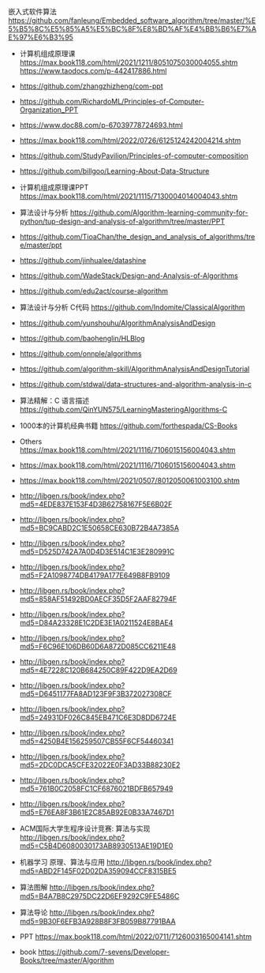 
嵌入式软件算法 https://github.com/fanleung/Embedded_software_algorithm/tree/master/%E5%B5%8C%E5%85%A5%E5%BC%8F%E8%BD%AF%E4%BB%B6%E7%AE%97%E6%B3%95 


- 计算机组成原理课  https://max.book118.com/html/2021/1211/8051075030004055.shtm https://www.taodocs.com/p-442417886.html
- https://github.com/zhangzhizheng/com-ppt
- https://github.com/RichardoML/Principles-of-Computer-Organization_PPT
- https://www.doc88.com/p-67039778724693.html
- https://max.book118.com/html/2022/0726/6125124242004214.shtm
- https://github.com/StudyPavilion/Principles-of-computer-composition
- https://github.com/billgoo/Learning-About-Data-Structure
- 计算机组成原理课PPT https://max.book118.com/html/2021/1115/7130004014004043.shtm
- 算法设计与分析 https://github.com/Algorithm-learning-community-for-python/tup-design-and-analysis-of-algorithm/tree/master/PPT
- https://github.com/TioaChan/the_design_and_analysis_of_algorithms/tree/master/ppt

- https://github.com/jinhualee/datashine
- https://github.com/WadeStack/Design-and-Analysis-of-Algorithms
- https://github.com/edu2act/course-algorithm
- 算法设计与分析 C代码 https://github.com/Indomite/ClassicalAlgorithm
- https://github.com/yunshouhu/AlgorithmAnalysisAndDesign

- https://github.com/baohenglin/HLBlog
- https://github.com/onnple/algorithms
- https://github.com/algorithm-skill/AlgorithmAnalysisAndDesignTutorial
- https://github.com/stdwal/data-structures-and-algorithm-analysis-in-c


- 算法精解：C 语言描述 https://github.com/QinYUN575/LearningMasteringAlgorithms-C
- 1000本的计算机经典书籍 https://github.com/forthespada/CS-Books

- Others https://max.book118.com/html/2021/1116/7106015156004043.shtm 

- https://max.book118.com/html/2021/1116/7106015156004043.shtm
- https://max.book118.com/html/2021/0507/8012050061003100.shtm



- http://libgen.rs/book/index.php?md5=4EDE837E153F4D3B62758167F5E6B02F
- http://libgen.rs/book/index.php?md5=BC9CABD2C1E50658CE630B72B4A7385A
- http://libgen.rs/book/index.php?md5=D525D742A7A0D4D3E514C1E3E280991C

- http://libgen.rs/book/index.php?md5=F2A1098774DB4179A177E649B8FB9109
- http://libgen.rs/book/index.php?md5=858AF51492BD0AECF35D5F2AAF82794F
- http://libgen.rs/book/index.php?md5=D84A23328E1C2DE3E1A0211524E8BAE4
- http://libgen.rs/book/index.php?md5=F6C96E106DB60D6A872D085CC6211E48
- http://libgen.rs/book/index.php?md5=4E7228C120B684250C89F422D9EA2D69
- http://libgen.rs/book/index.php?md5=D6451177FA8AD123F9F3B372027308CF
- http://libgen.rs/book/index.php?md5=24931DF026C845EB471C6E3D8DD6724E
- http://libgen.rs/book/index.php?md5=4250B4E156259507CB55F6CF54460341
- http://libgen.rs/book/index.php?md5=2DC0DCA5CFE32022E0F3AD33B88230E2
- http://libgen.rs/book/index.php?md5=761B0C2058FC1CF6876021BDFB657949
- http://libgen.rs/book/index.php?md5=E76EA8F3B61E2C85AB92E0B33A7467D1
- ACM国际大学生程序设计竞赛: 算法与实现  http://libgen.rs/book/index.php?md5=C5B4D6080030173AB8930513AE19D1E0
- 机器学习 原理、算法与应用 http://libgen.rs/book/index.php?md5=ABD2F145F02D02DA359094CCF8315BE5
- 算法图解 http://libgen.rs/book/index.php?md5=B4A7B8C2975DC22D6EF9292C9FE5486C
- 算法导论  http://libgen.rs/book/index.php?md5=9B30F6EFB3A928B8F3FB059B87791BAA

- PPT    https://max.book118.com/html/2022/0711/7126003165004141.shtm
- book   https://github.com/7-sevens/Developer-Books/tree/master/Algorithm
